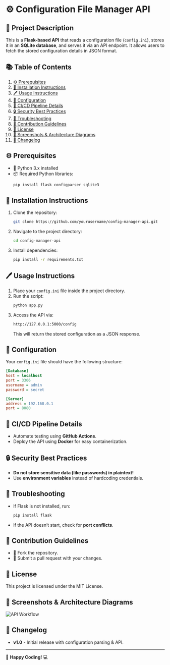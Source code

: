 # ⚙️ Configuration File Manager API

## 📌 Project Description
This is a **Flask-based API** that reads a configuration file (`config.ini`), stores it in an **SQLite database**, and serves it via an API endpoint. It allows users to fetch the stored configuration details in JSON format.

## 📚 Table of Contents
1. [⚙️ Prerequisites](#prerequisites)
2. [📅 Installation Instructions](#installation-instructions)
3. [🖊 Usage Instructions](#usage-instructions)
4. [🔧 Configuration](#configuration)
5. [🚀 CI/CD Pipeline Details](#cicd-pipeline-details)
6. [🔒 Security Best Practices](#security-best-practices)
7. [🐞 Troubleshooting](#troubleshooting)
8. [🤝 Contribution Guidelines](#contribution-guidelines)
9. [📜 License](#license)
10. [📸 Screenshots & Architecture Diagrams](#screenshots--architecture-diagrams)
11. [📅 Changelog](#changelog)

## ⚙️ Prerequisites
- 🐳 Python 3.x installed
- 📦 Required Python libraries:
  ```bash
  pip install flask configparser sqlite3
  ```

## 📅 Installation Instructions
1. Clone the repository:
   ```bash
   git clone https://github.com/yourusername/config-manager-api.git
   ```
2. Navigate to the project directory:
   ```bash
   cd config-manager-api
   ```
3. Install dependencies:
   ```bash
   pip install -r requirements.txt
   ```

## 🖊 Usage Instructions
1. Place your `config.ini` file inside the project directory.
2. Run the script:
   ```bash
   python app.py
   ```
3. Access the API via:
   ```bash
   http://127.0.0.1:5000/config
   ```
   This will return the stored configuration as a JSON response.

## 🔧 Configuration
Your `config.ini` file should have the following structure:
```ini
[Database]
host = localhost
port = 3306
username = admin
password = secret

[Server]
address = 192.168.0.1
port = 8080
```

## 🚀 CI/CD Pipeline Details
- Automate testing using **GitHub Actions**.
- Deploy the API using **Docker** for easy containerization.

## 🔒 Security Best Practices
- **Do not store sensitive data (like passwords) in plaintext!**
- Use **environment variables** instead of hardcoding credentials.

## 🐞 Troubleshooting
- If Flask is not installed, run:
  ```bash
  pip install flask
  ```
- If the API doesn’t start, check for **port conflicts**.

## 🤝 Contribution Guidelines
- 🔄 Fork the repository.
- 🚀 Submit a pull request with your changes.

## 📜 License
This project is licensed under the MIT License.

## 📸 Screenshots & Architecture Diagrams
![API Workflow](screenshot.png)

## 📅 Changelog
- **v1.0** - Initial release with configuration parsing & API.

---
🚀 **Happy Coding!** 💻


